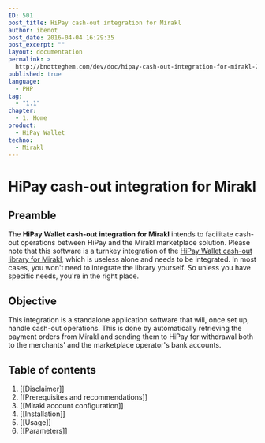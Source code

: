 ```yaml
---
ID: 501
post_title: HiPay cash-out integration for Mirakl
author: ibenot
post_date: 2016-04-04 16:29:35
post_excerpt: ""
layout: documentation
permalink: >
  http://bnotteghem.com/dev/doc/hipay-cash-out-integration-for-mirakl-2/1-home/1-1/
published: true
language:
  - PHP
tag:
  - "1.1"
chapter:
  - 1. Home
product:
  - HiPay Wallet
techno:
  - Mirakl
---
```

# HiPay cash-out integration for Mirakl

## Preamble
The **HiPay Wallet cash-out integration for Mirakl** intends to facilitate cash-out operations between HiPay and the Mirakl marketplace solution. Please note that this software is a turnkey integration of the [HiPay Wallet cash-out library for Mirakl][repo-lib], which is useless alone and needs to be integrated. In most cases, you won't need to integrate the library yourself. So unless you have specific needs, you're in the right place.

## Objective
This integration is a standalone application software that will, once set up, handle cash-out operations. This is done by automatically retrieving the payment orders from Mirakl and sending them to HiPay for withdrawal both to the merchants' and the marketplace operator's bank accounts. 

## Table of contents
1. [[Disclaimer]]
2. [[Prerequisites and recommendations]]
3. [[Mirakl account configuration]]
4. [[Installation]]
5. [[Usage]]
6. [[Parameters]]

[repo-lib]: https://github.com/hipay/hipay-wallet-cashout-mirakl-library